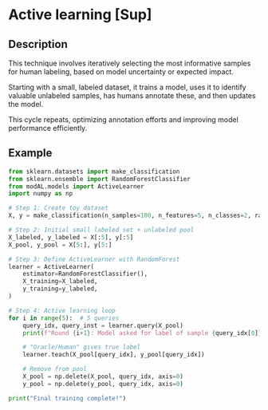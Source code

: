 # Active learning [Sup]

## Description

This technique involves iteratively selecting the most informative samples for human labeling, based on model uncertainty or expected impact.

Starting with a small, labeled dataset, it trains a model, uses it to identify valuable unlabeled samples, has humans annotate these, and then updates the model.

This cycle repeats, optimizing annotation efforts and improving model performance efficiently.

## Example

```python
from sklearn.datasets import make_classification
from sklearn.ensemble import RandomForestClassifier
from modAL.models import ActiveLearner
import numpy as np

# Step 1: Create toy dataset
X, y = make_classification(n_samples=100, n_features=5, n_classes=2, random_state=42)

# Step 2: Initial small labeled set + unlabeled pool
X_labeled, y_labeled = X[:5], y[:5]
X_pool, y_pool = X[5:], y[5:]

# Step 3: Define ActiveLearner with RandomForest
learner = ActiveLearner(
    estimator=RandomForestClassifier(),
    X_training=X_labeled,
    y_training=y_labeled,
)

# Step 4: Active learning loop
for i in range(5):  # 5 queries
    query_idx, query_inst = learner.query(X_pool)
    print(f"Round {i+1}: Model asked for label of sample {query_idx[0]}")

    # "Oracle/Human" gives true label
    learner.teach(X_pool[query_idx], y_pool[query_idx])

    # Remove from pool
    X_pool = np.delete(X_pool, query_idx, axis=0)
    y_pool = np.delete(y_pool, query_idx, axis=0)

print("Final training complete!")
```
